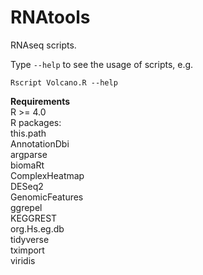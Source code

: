 # RNAtools
RNAseq scripts.

Type `--help` to see the usage of scripts, e.g.
```
Rscript Volcano.R --help
```

**Requirements**  
R >= 4.0  
R packages:  
this.path  
AnnotationDbi  
argparse  
biomaRt  
ComplexHeatmap  
DESeq2  
GenomicFeatures  
ggrepel  
KEGGREST  
org.Hs.eg.db  
tidyverse  
tximport  
viridis  
